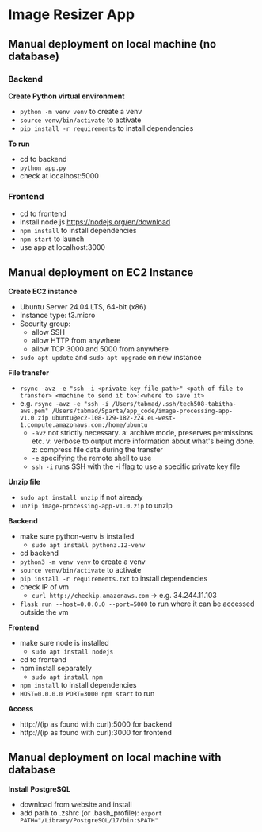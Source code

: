 # Image Resizer App

## Manual deployment on local machine (no database)

### Backend

**Create Python virtual environment**
- `python -m venv venv` to create a venv
- `source venv/bin/activate` to activate
- `pip install -r requirements` to install dependencies


**To run**
- cd to backend
- `python app.py`
- check at localhost:5000



### Frontend

- cd to frontend
- install node.js https://nodejs.org/en/download
- `npm install` to install dependencies
- `npm start` to launch
- use app at localhost:3000




## Manual deployment on EC2 Instance

**Create EC2 instance**
- Ubuntu Server 24.04 LTS, 64-bit (x86)
- Instance type: t3.micro
- Security group:
  - allow SSH
  - allow HTTP from anywhere
  - allow TCP 3000 and 5000 from anywhere
- `sudo apt update` and `sudo apt upgrade` on new instance

**File transfer**
- `rsync -avz -e "ssh -i <private key file path>" <path of file to transfer> <machine to send it to>:<where to save it>`
- e.g. `rsync -avz -e "ssh -i /Users/tabmad/.ssh/tech508-tabitha-aws.pem" /Users/tabmad/Sparta/app_code/image-processing-app-v1.0.zip ubuntu@ec2-108-129-182-224.eu-west-1.compute.amazonaws.com:/home/ubuntu`
  - `-avz` not strictly necessary. a: archive mode, preserves permissions etc. v: verbose to output more information about what's being done. z: compress file data during the transfer
  - `-e` specifying the remote shell to use
  - `ssh -i` runs SSH with the -i flag to use a specific private key file 


**Unzip file**
- `sudo apt install unzip` if not already
- `unzip image-processing-app-v1.0.zip` to unzip

**Backend**
- make sure python-venv is installed
  - `sudo apt install python3.12-venv`
- cd backend
- `python3 -m venv venv` to create a venv
- `source venv/bin/activate` to activate
- `pip install -r requirements.txt` to install dependencies
- check IP of vm
  - `curl http://checkip.amazonaws.com` -> e.g. 34.244.11.103
- `flask run --host=0.0.0.0 --port=5000` to run where it can be accessed outside the vm

**Frontend**
- make sure node is installed
  - `sudo apt install nodejs`
- cd to frontend
- npm install separately
  - `sudo apt install npm`
- `npm install` to install dependencies
- `HOST=0.0.0.0 PORT=3000 npm start` to run

**Access**
- http://(ip as found with curl):5000 for backend
- http://(ip as found with curl):3000 for frontend





## Manual deployment on local machine with database

**Install PostgreSQL**
- download from website and install
- add path to .zshrc (or .bash_profile): `export PATH="/Library/PostgreSQL/17/bin:$PATH"`